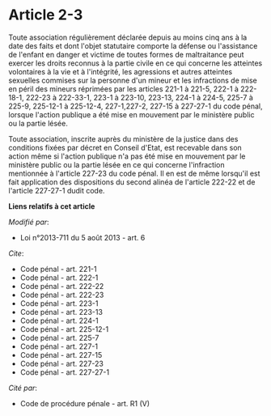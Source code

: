 # Article 2-3

Toute association régulièrement déclarée depuis au moins cinq ans à la date des faits et dont l'objet statutaire comporte la
défense ou l'assistance de l'enfant en danger et victime de toutes formes de maltraitance peut exercer les droits reconnus à
la partie civile en ce qui concerne les atteintes volontaires à la vie et à l'intégrité, les agressions et autres atteintes
sexuelles commises sur la personne d'un mineur et les infractions de mise en péril des mineurs réprimées par les articles
221-1 à 221-5, 222-1 à 222-18-1, 222-23 à 222-33-1, 223-1 à 223-10, 223-13, 224-1 à 224-5, 225-7 à 225-9, 225-12-1 à
225-12-4,
227-1,227-2, 227-15 à 227-27-1 du code pénal, lorsque l'action publique a été mise en mouvement par le ministère public ou la
partie lésée. 

Toute association, inscrite auprès du ministère de la justice dans des conditions fixées par décret en Conseil d'Etat, est
recevable dans son action même si l'action publique n'a pas été mise en mouvement par le ministère public ou la partie lésée
en ce qui concerne l'infraction mentionnée à l'article 227-23 du code pénal. Il en est de même lorsqu'il est fait application
des dispositions du second alinéa de l'article 222-22 et de l'article 227-27-1 dudit code.

**Liens relatifs à cet article**

_Modifié par_:

  - Loi n°2013-711 du 5 août 2013 - art. 6

_Cite_:

  - Code pénal - art. 221-1
  - Code pénal - art. 222-1
  - Code pénal - art. 222-22
  - Code pénal - art. 222-23
  - Code pénal - art. 223-1
  - Code pénal - art. 223-13
  - Code pénal - art. 224-1
  - Code pénal - art. 225-12-1
  - Code pénal - art. 225-7
  - Code pénal - art. 227-1
  - Code pénal - art. 227-15
  - Code pénal - art. 227-23
  - Code pénal - art. 227-27-1

_Cité par_:

  - Code de procédure pénale - art. R1 (V)
